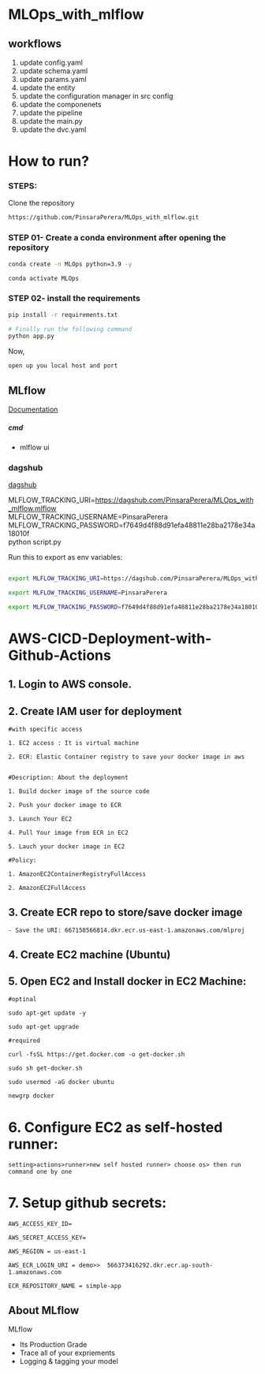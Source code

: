 # MLOps_with_mlflow

## workflows

1. update config.yaml
2. update schema.yaml
3. update params.yaml
4. update the entity
5. update the configuration manager in src config
6. update the componenets
7. update the pipeline
8. update the main.py
9. update the dvc.yaml


# How to run?
### STEPS:

Clone the repository

```bash
https://github.com/PinsaraPerera/MLOps_with_mlflow.git
```
### STEP 01- Create a conda environment after opening the repository

```bash
conda create -n MLOps python=3.9 -y
```

```bash
conda activate MLOps
```


### STEP 02- install the requirements
```bash
pip install -r requirements.txt
```


```bash
# Finally run the following command
python app.py
```

Now,
```bash
open up you local host and port
```



## MLflow

[Documentation](https://mlflow.org/docs/latest/index.html)


##### cmd
- mlflow ui

### dagshub
[dagshub](https://dagshub.com/)

MLFLOW_TRACKING_URI=https://dagshub.com/PinsaraPerera/MLOps_with_mlflow.mlflow \
MLFLOW_TRACKING_USERNAME=PinsaraPerera \
MLFLOW_TRACKING_PASSWORD=f7649d4f88d91efa48811e28ba2178e34a18010f \
python script.py

Run this to export as env variables:

```bash

export MLFLOW_TRACKING_URI=https://dagshub.com/PinsaraPerera/MLOps_with_mlflow.mlflow

export MLFLOW_TRACKING_USERNAME=PinsaraPerera 

export MLFLOW_TRACKING_PASSWORD=f7649d4f88d91efa48811e28ba2178e34a18010f

```



# AWS-CICD-Deployment-with-Github-Actions

## 1. Login to AWS console.

## 2. Create IAM user for deployment

	#with specific access

	1. EC2 access : It is virtual machine

	2. ECR: Elastic Container registry to save your docker image in aws


	#Description: About the deployment

	1. Build docker image of the source code

	2. Push your docker image to ECR

	3. Launch Your EC2 

	4. Pull Your image from ECR in EC2

	5. Lauch your docker image in EC2

	#Policy:

	1. AmazonEC2ContainerRegistryFullAccess

	2. AmazonEC2FullAccess

	
## 3. Create ECR repo to store/save docker image
    - Save the URI: 667158566814.dkr.ecr.us-east-1.amazonaws.com/mlproj

	
## 4. Create EC2 machine (Ubuntu) 

## 5. Open EC2 and Install docker in EC2 Machine:
	
	
	#optinal

	sudo apt-get update -y

	sudo apt-get upgrade
	
	#required

	curl -fsSL https://get.docker.com -o get-docker.sh

	sudo sh get-docker.sh

	sudo usermod -aG docker ubuntu

	newgrp docker
	
# 6. Configure EC2 as self-hosted runner:
    setting>actions>runner>new self hosted runner> choose os> then run command one by one


# 7. Setup github secrets:

    AWS_ACCESS_KEY_ID=

    AWS_SECRET_ACCESS_KEY=

    AWS_REGION = us-east-1

    AWS_ECR_LOGIN_URI = demo>>  566373416292.dkr.ecr.ap-south-1.amazonaws.com

    ECR_REPOSITORY_NAME = simple-app




## About MLflow 
MLflow

 - Its Production Grade
 - Trace all of your expriements
 - Logging & tagging your model